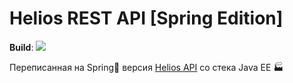 # Helios REST API [Spring Edition]

**Build**:    ![](https://github.com/AppLoidx/helios-rest-api-spring/workflows/Java%20CI/badge.svg)

Переписанная на Spring🍃 версия [Helios API](https://github.com/AppLoidx/helios-rest-api) со стека Java EE 🏭
